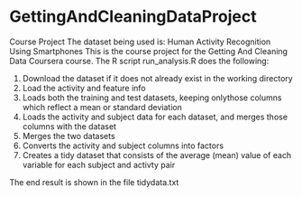 # GettingAndCleaningDataProject
Course Project
The dataset being used is: Human Activity Recognition Using Smartphones
This is the course project for the Getting And Cleaning Data Coursera course. The R script run_analysis.R does the following:
1. Download the dataset if it does not already exist in the working directory
2. Load the activity and feature info
3. Loads both the training and test datasets, keeping onlythose columns which reflect a mean or standard deviation
4. Loads the activity and subject data for each dataset, and merges those columns with the dataset
5. Merges the two datasets
6. Converts the activity and subject columns into factors
7. Creates a tidy dataset that consists of the average (mean) value of each variable for each subject and activty pair

The end result is shown in the file tidydata.txt
